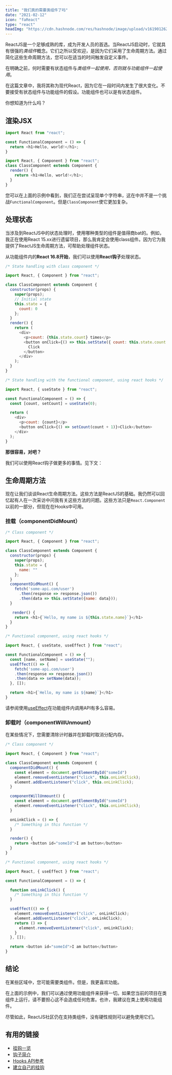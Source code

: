 ```yaml
---
title: "我们真的需要类组件了吗"
date: "2021-02-12"
icon: "faReact"
type: "react"
headImg: "https://cdn.hashnode.com/res/hashnode/image/upload/v1619012628312/ZMBCQQsKI.jpeg?w=1600&h=840&fit=crop&crop=entropy&auto=compre"
---
```


ReactJS是一个足够成熟的库，成为开发人员的首选。当ReactJS启动时，它就具有很强的*类组件*概念。它们之所以受欢迎，是因为它们采用了生命周期方法。通过简化这些生命周期方法，您可以在适当的时间触发自定义事件。

在明确之前，何时需要有状态组件与*类组件一起使用，*否则就与*功能组件一起使用*。

在这篇文章中，我将其称为现代React，因为它在一段时间内发生了很大变化。不要接受有状态组件与功能组件的假设。功能组件也可以是有状态组件。

你想知道为什么吗？

## 渲染JSX

```js
import React from "react";

const FunctionalComponent = () => {
  return <h1>Hello, world!</h1>;
}
```

```js
import React, { Component } from "react";
class ClassComponent extends Component {
  render() {
    return <h1>Hello, world!</h1>;
  }
}
```

您可以在上面的示例中看到，我们正在尝试呈现单个字符串，这在中并不是一个挑战`FunctionalComponent`。但是`ClassComponent`使它更加复杂。

## 处理状态

当涉及到ReactJS中的状态处理时，使用哪种类型的组件是值得商bat的。例如，我正在使用React 15.xx进行遗留项目，那么我肯定会使用class组件。因为它为我提供了ReactJS生命周期方法，可帮助处理组件状态。

从功能组件内的**React 16.8开始**，我们可以使用**React钩子**处理状态。

```js
/* State handling with class component */

import React, { Component } from "react";

class ClassComponent extends Component {
  constructor(props) {
    super(props);
    // Initial state
    this.state = {
      count: 0
    };
  }
  render() {
    return (
      <div>
        <p>count: {this.state.count} times</p>
        <button onClick={() => this.setState({ count: this.state.count + 1 })}>
          Click
        </button>
      </div>
    );
  }
}
```



```js
/* State handling with the functional component, using react hooks */

import React, { useState } from "react";

const FunctionalComponent = () => {
  const [count, setCount] = useState(0);

  return (
    <div>
      <p>count: {count}</p>
      <button onClick={() => setCount(count + 1)}>Click</button>
    </div>
  );
}
```

**那很容易，对吧？**

我们可以使用React钩子做更多的事情。见下文：

## 生命周期方法

现在让我们谈谈React生命周期方法。这些方法是ReactJS的基础。我仍然可以回忆起有人在一次采访中问我有关这些方法的问题。这些方法只是`React.Component`以前的一部分，但现在在Hooks中可用。

### 挂载（componentDidMount）

```js
/* Class component */

import React, { Component } from "react";

class ClassComponent extends Component {
  constructor(props) {
    super(props);
    this.state = {
      name: ""
    };
  }
  componentDidMount() {
    fetch('some-api.com/user')
      .then(response => response.json())
      .then(data => this.setState({name: data}));
  }

   render() {
    return <h1>{`Hello, my name is ${this.state.name}`}</h1>
  }
}
```



```js
/* Functional component, using react hooks */

import React, { useState, useEffect } from "react";

const FunctionalComponent = () => {
  const [name, setName] = useState("");
  useEffect(() => {
    fetch('some-api.com/user')
    .then(response => response.json())
    .then(data => setName(data));
  }, []);

  return <h1>{`Hello, my name is ${name}`}</h1>
}
```

请参阅使用[useEffect](https://reactjs.org/docs/hooks-reference.html#useeffect)在功能组件内调用API有多么容易。

### 卸载时（componentWillUnmount）

在某些情况下，您需要清除计时器并在卸载时取消分配内存。

```js
/* Class component */

import React, { Component } from "react";

class ClassComponent extends Component {
  componentDidMount() {
    const element = document.getElementById("someId")
    element.removeEventListener("click", this.onLinkClick);
    element.addEventListener("click", this.onLinkClick);
  }

  componentWillUnmount() {
    const element = document.getElementById("someId")
    element.removeEventListener("click", this.onLinkClick);
  }

  onLinkClick = () => {
    /* Something in this function */
  }

  render() {
    return <button id="someId">I am button</button>
  }
}
```



```js
/* Functional component, using react hooks */

import React, { useEffect } from "react";

const FunctionalComponent = () => {

  function onLinkClick() {
    /* Something in this function */
  }

  useEffect(() => {
    element.removeEventListener("click", onLinkClick);
    element.addEventListener("click", onLinkClick);
    return () => {
      element.removeEventListener("click", onLinkClick);
    }
  }, []);

  return <button id="someId">I am button</button>
}
```

## 结论

在某些区域中，您可能需要类组件。但是，我更喜欢功能。

在上面的示例中，我们可以通过使用功能组件来获得一切。如果您当前的项目在类组件上运行，请不要担心这不会造成任何危害。也许，我建议在类上使用功能组件。

尽管如此，ReactJS社区仍在支持类组件，没有硬性规则可以避免使用它们。

## 有用的链接

- [挂钩一览](https://reactjs.org/docs/hooks-overview.html)
- [钩子简介](https://reactjs.org/docs/hooks-intro.html)
- [Hooks API参考](https://reactjs.org/docs/hooks-reference.html)
- [建立自己的挂钩](https://reactjs.org/docs/hooks-custom.html)